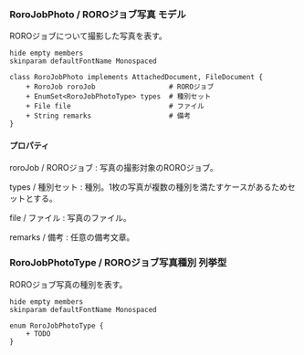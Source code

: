 ### RoroJobPhoto / ROROジョブ写真 モデル

ROROジョブについて撮影した写真を表す。

```plantuml
hide empty members
skinparam defaultFontName Monospaced

class RoroJobPhoto implements AttachedDocument, FileDocument {
    + RoroJob roroJob                  # ROROジョブ
    + EnumSet<RoroJobPhotoType> types  # 種別セット
    + File file                        # ファイル
    + String remarks                   # 備考
}
```

#### プロパティ

roroJob / ROROジョブ
: 写真の撮影対象のROROジョブ。

types / 種別セット
: 種別。1枚の写真が複数の種別を満たすケースがあるためセットとする。

file / ファイル
: 写真のファイル。

remarks / 備考
: 任意の備考文章。


### RoroJobPhotoType / ROROジョブ写真種別 列挙型

ROROジョブ写真の種別を表す。

```plantuml
hide empty members
skinparam defaultFontName Monospaced

enum RoroJobPhotoType {
    + TODO
}
```
